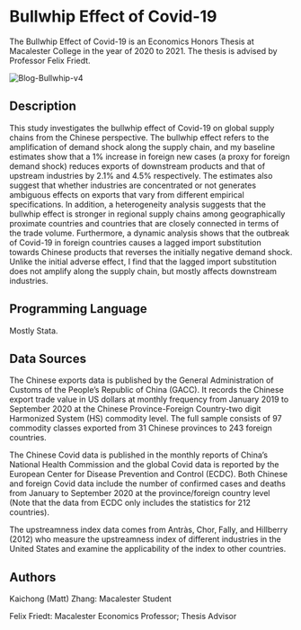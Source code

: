 # Bullwhip Effect of Covid-19

The Bullwhip Effect of Covid-19 is an Economics Honors Thesis at Macalester College in the year of 2020 to 2021. The thesis is advised by Professor Felix Friedt.

![Blog-Bullwhip-v4](https://user-images.githubusercontent.com/94136772/156948620-fd135961-d7e8-47ee-806d-3d433788f1ce.jpg)

## Description

This study investigates the bullwhip effect of Covid-19 on global supply chains from the Chinese perspective. The bullwhip effect refers to the amplification of demand shock along the supply chain, and my baseline estimates show that a 1% increase in foreign new cases (a proxy for foreign demand shock) reduces exports of downstream products and that of upstream industries by 2.1% and 4.5% respectively. The estimates also suggest that whether industries are concentrated or not generates ambiguous effects on exports that vary from different empirical specifications. In addition, a heterogeneity analysis suggests that the bullwhip effect is stronger in regional supply chains among geographically proximate countries and countries that are closely connected in terms of the trade volume. Furthermore, a dynamic analysis shows that the outbreak of Covid-19 in foreign countries causes a lagged import substitution towards Chinese products that reverses the initially negative demand shock. Unlike the initial adverse effect, I find that the lagged import substitution does not amplify along the supply chain, but mostly affects downstream industries.

## Programming Language

Mostly Stata.

## Data Sources

The Chinese exports data is published by the General Administration of Customs of the People’s Republic of China (GACC). It records the Chinese export trade value in US dollars at monthly frequency from January 2019 to September 2020 at the Chinese Province-Foreign Country-two digit Harmonized System (HS) commodity level. The full sample consists of 97 commodity classes exported from 31 Chinese provinces to 243 foreign countries.

The Chinese Covid data is published in the monthly reports of China’s National Health Commission and the global Covid data is reported by the European Center for Disease Prevention and Control (ECDC). Both Chinese and foreign Covid data include the number of confirmed cases and deaths from January to September 2020 at the province/foreign country level (Note that the data from ECDC only includes the statistics for 212 countries).

The upstreamness index data comes from Antràs, Chor, Fally, and Hillberry (2012) who measure the upstreamness index of different industries in the United States and examine the applicability of the index to other countries. 

## Authors

Kaichong (Matt) Zhang: Macalester Student

Felix Friedt: Macalester Economics Professor; Thesis Advisor
